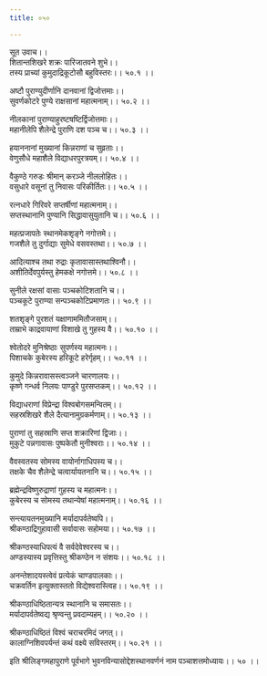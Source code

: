 ```yaml
---
title: ०५०

---
```

सूत उवाच।।  
शितान्तशिखरे शक्रः पारिजातवने शुभे।।  
तस्य प्राच्यां कुमुदाद्रिकूटोसौ बहुविस्तरः।। ५०.१ ।।  
  
अष्टौ पुराण्युदीर्णानि दानवानां द्विजोत्तमाः।।  
सुवर्णकोटरे पुण्ये राक्षसानां महात्मनाम्।। ५०.२ ।।  
  
नीलकानां पुराण्याहुरष्टषष्टिर्द्विजोत्तमाः।।  
महानीलेपि शैलेन्द्रे पुराणि दश पञ्च च।। ५०.३ ।।  
  
हयाननानां मुख्यानां किन्नराणां च सुव्रताः।।  
वेणुसौधे महाशैले विद्याधरपुरत्रयम्।। ५०.४ ।।  
  
वैकुण्ठे गरुडः श्रीमान् करञ्जे नीललोहितः।।  
वसुधारे वसूनां तु निवासः परिकीर्तितः।। ५०.५ ।।  
  
रत्नधारे गिरिवरे सप्तर्षीणां महात्मनाम्।।  
सप्तस्थानानि पुण्यानि सिद्धावासुयुतानि च।। ५०.६ ।।  
  
महत्प्रजापतेः स्थानमेकशृङ्गे नगोत्तमे।।  
गजशैले तु दुर्गाद्याः सुमेधे वसवस्तथा।। ५०.७ ।।  
  
आदित्याश्च तथा रुद्राः कृतावासास्तथाश्विनौ।।  
अशीतिर्देवपुर्यस्तु हेमकक्षे नगोत्तमे।। ५०.८ ।।  
  
सुनीले रक्षसां वासाः पञ्चकोटिशतानि च।।  
पञ्चकूटे पुराण्या सन्पञ्चकोटिप्रमाणतः।। ५०.९ ।।  
  
शतशृङ्गे पुरशतं यक्षाणाममितौजसाम्।।  
ताम्राभे काद्रवायाणां विशाखे तु गुहस्य वै।। ५०.१० ।।  
  
श्वेतोदरे मुनिश्रेष्ठाः सुपर्णस्य महात्मनः।।  
पिशाचके कुबेरस्य हरिकूटे हरेर्गृहम्।। ५०.११ ।।  
  
कुमुदे किन्नरावासस्त्वञ्जने चारणालयः।।  
कृष्णे गन्धर्व निलयः पाण्डुरे पुरसप्तकम्।। ५०.१२ ।।  
  
विद्याधराणां विप्रेन्द्रा विश्वबोगसमन्वितम्।।  
सहस्रशिखरे शैले दैत्यानामुग्रकर्मणाम्।। ५०.१३ ।।  
  
पुराणां तु सहस्राणि सप्त शक्रारिणां द्विजाः।।  
मुकुटे पन्नगावासः पुष्पकेतौ मुनीश्वराः।। ५०.१४ ।।  
  
वैवस्वतस्य सोमस्य वायोर्नागाधिपस्य च।।  
तक्षके चैव शैलेन्द्रे चत्वार्यायतनानि च।। ५०.१५ ।।  
  
ब्रह्मेन्द्रविष्णुरुद्राणां गुहस्य च महात्मनः।।  
कुबेरस्य च सोमस्य तथान्येषां महात्मनाम्।। ५०.१६ ।।  
  
सन्त्यायतनमुख्यानि मर्यादापर्वतेष्वपि।।  
श्रीकण्ठाद्रिगुहावासी सर्वावासः सहोमया।। ५०.१७ ।।  
  
श्रीकण्ठस्याधिपत्यं वै सर्वदेवेश्वरस्य च।।  
अण्डस्यास्य प्रवृत्तिस्तु श्रीकण्ठेन न संशयः।। ५०.१८ ।।  
  
अनन्तेशादयस्त्वेवं प्रत्येकं चाण्डपालकाः।।  
चक्रवर्तिन इत्युक्तास्ततो विद्येश्वरास्त्विह।। ५०.१९ ।।  
  
श्रीकण्ठाधिष्ठितान्यत्र स्थानानि च समासतः।।  
मर्यादापर्वतेष्वद्य श्रृण्वन्तु प्रवदाम्यहम्।। ५०.२० ।।  
  
श्रीकण्ठाधिष्ठितं विश्वं चराचरमिदं जगत्।।  
कालाग्निशिवपर्यन्तं कथं वक्ष्ये सविस्तरम्।। ५०.२१ ।।  
  
इति श्रीलिङ्गमहापुराणे पूर्वभागे भुवनविन्यासोद्देशस्थानवर्णनं नाम पञ्चाशत्तमोध्यायः।। ५० ।।